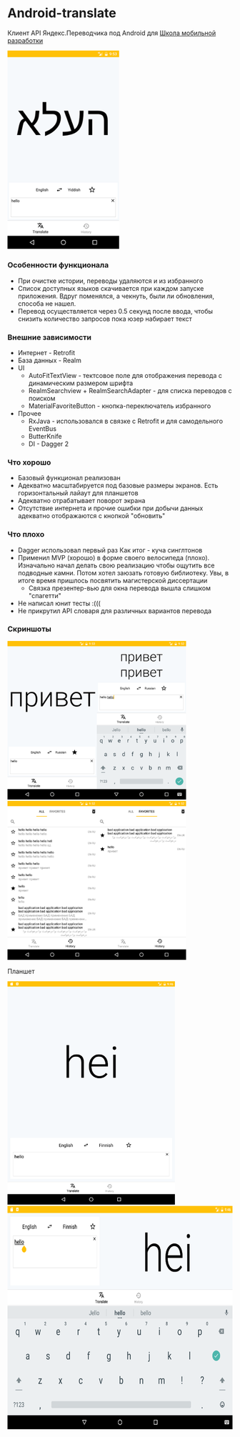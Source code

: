 # Android-translate
Клиент API Яндекс.Переводчика под Android для [Школа мобильной разработки](https://academy.yandex.ru/events/mobdev/msk-2017/)


<img src="https://github.com/envoy93/Android-translate/blob/master/img/1.png" width="250">

### Особенности функционала
* При очистке истории, переводы удаляются и из избранного
* Список доступных языков скачивается при каждом запуске приложения. Вдруг поменялся, а чекнуть, были ли обновления, способа не нашел.
* Перевод осуществляется через 0.5 секунд после ввода, чтобы снизить количество запросов пока юзер набирает текст
### Внешние зависимости
* Интернет - Retrofit
* База данных - Realm
* UI  
    - AutoFitTextView - тектсовое поле для отображения перевода с динамическим размером шрифта 
    - RealmSearchview + RealmSearchAdapter - для списка переводов с поиском
    - MaterialFavoriteButton - кнопка-переключатель избранного
* Прочее
    - RxJava - использовался в связке с Retrofit и для самодельного EventBus
    - ButterKnife
    - DI - Dagger 2
    
### Что хорошо
* Базовый функционал реализован
* Адекватно масштабируется под базовые размеры экранов. Есть горизонтальный лайаут для планшетов
* Адекватно отрабатывает поворот экрана
* Отсутствие интернета и прочие ошибки при добычи данных адекватно отображаются с кнопкой "обновить"

### Что плохо
* Dagger использовал первый раз Как итог - куча синглтонов
* Применил MVP (хорошо) в форме своего велосипеда (плохо). Изначально начал делать свою реализацию чтобы ощутить все подводные камни. Потом хотел заюзать готовую библиотеку. Увы, в итоге время пришлось посвятить магистерской диссертации
    - Связка презентер-вью для окна перевода вышла слишком "спагетти"
* Не написал юнит тесты :((( 
* Не прикрутил API словаря для различных вариантов перевода

### Скриншоты
<img src="https://github.com/envoy93/Android-translate/blob/master/img/2.png" width="200"><img src="https://github.com/envoy93/Android-translate/blob/master/img/3.png" width="200"><img src="https://github.com/envoy93/Android-translate/blob/master/img/4.png" width="200"><img src="https://github.com/envoy93/Android-translate/blob/master/img/5.png" width="200">

Планшет

<img src="https://github.com/envoy93/Android-translate/blob/master/img/6.png" height="500">
<img src="https://github.com/envoy93/Android-translate/blob/master/img/7.png" height="500">


